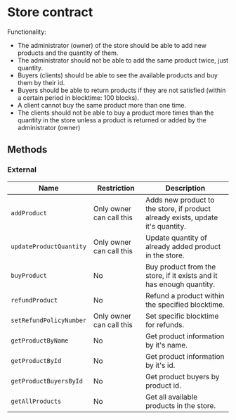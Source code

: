 # Store contract

Functionality:

- The administrator (owner) of the store should be able to add new products and the quantity of them.
- The administrator should not be able to add the same product twice, just quantity.
- Buyers (clients) should be able to see the available products and buy them by their id.
- Buyers should be able to return products if they are not satisfied (within a certain period in blocktime: 100 blocks).
- A client cannot buy the same product more than one time.
- The clients should not be able to buy a product more times than the quantity in the store unless a product is returned or added by the administrator (owner)

## Methods

### External

| Name                    | Restriction              | Description                                                                     |
| ----------------------- | ------------------------ | ------------------------------------------------------------------------------- |
| `addProduct`            | Only owner can call this | Adds new product to the store, if product already exists, update it's quantity. |
| `updateProductQuantity` | Only owner can call this | Update quantity of already added product in the store.                          |
| `buyProduct`            | No                       | Buy product from the store, if it exists and it has enough quantity.            |
| `refundProduct`         | No                       | Refund a product within the specified blocktime.                                |
| `setRefundPolicyNumber` | Only owner can call this | Set specific blocktime for refunds.                                             |
| `getProductByName`      | No                       | Get product information by it's name.                                           |
| `getProductById`        | No                       | Get product information by it's id.                                             |
| `getProductBuyersById`  | No                       | Get product buyers by product id.                                               |
| `getAllProducts`        | No                       | Get all available products in the store.                                        |
